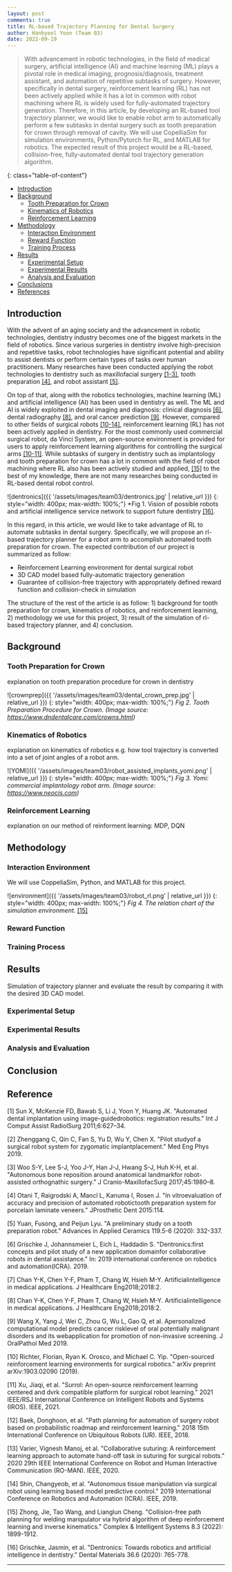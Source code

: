 ```yaml
---
layout: post
comments: true
title: RL-based Trajectory Planning for Dental Surgery
author: Hanbyeol Yoon (Team 03)
date: 2022-09-19
---
```


<!--
ABSTRACT
1. In tooth prep in dental surgery, it is important to acheive accuracy and speed.
2. However, dentists have done manually but the robot arm has to be commanded manually all trajectories.
3. In this paper, we would like to propose rl-based planner for dental surgery specifically tooth prep for crown
4. To automate this procedure with rl agent in simulator and impose the traj in real world to make to robot arm follow
5. how: RoboDK with robot and tool info + openAI gym for trial and error to find the best traj while avoiding various types of obstaacles in patient jaw. 
6. brief result - expected result: we will simulate and visualize in the simulation that the trajectory has been generated in 
engineer-manually hard coded trajectory 
evaluate time, accuracy and safety(obstacale avoidance etc)
hopefully run in the real robot arm for evaluation as well
Keyword, path planning, obstacle avoidance, dental surgical robotics, reinforcement learning
-->

> With advancement in robotic technologies, in the field of medical surgery, artificial intelligence (AI) and machine learning (ML) plays a pivotal role in medical imaging, prognosis/diagnosis, treatment assistant, and automation of repetitive subtasks of surgery. However, specifically in dental surgery, reinforcement learning (RL) has not been actively applied while it has a lot in common with robot machining where RL is widely used for fully-automated trajectory generation. Therefore, in this article, by developing an RL-based tool trajectory planner, we would like to enable robot arm to automatically perform a few subtasks in dental surgery such as tooth preparation for crown through removal of cavity. We will use CopelliaSim for simulation environments, Python/Pytorch for RL, and MATLAB for robotics. The expected result of this project would be a RL-based, collision-free, fully-automated dental tool trajectory generation algorithm.

<!--more-->
{: class="table-of-content"}
* [Introduction](#introduction)
* [Background](#background)
    * [Tooth Preparation for Crown](#tooth-preparation-for-crown)
    * [Kinematics of Robotics](#kinematics-of-robotics)
    * [Reinforcement Learning](#reinforcement-learning)
* [Methodology](#methodology)
    * [Interaction Environment](#interaction-environment)
    * [Reward Function](#reward-function)
    * [Training Process](#training-process)
* [Results](#results)
    * [Experimental Setup](#experimental-setup)
    * [Experimental Results](#experimental-results)
    * [Analysis and Evaluation](#analysis-and-evaluation)
* [Conclusions](#conclusion)
* [References](#references)

## Introduction
<!--1. Dentistry industry expands, thanks to robotics tech, Status of dental surgery automation + robotics tech
(related work in dental robotics)-->
With the advent of an aging society and the advancement in robotic technologies, dentistry industry becomes one of the biggest markets in the field of robotics. Since various surgeries in dentistry involve high-precision and repetitive tasks, robot technologies have significant potential and ability to assist dentists or perform certain types of tasks over human practitioners. Many researches have been conducted applying the robot technologies to dentistry such as maxillofacial surgery [[1-3]](#reference), tooth preparation [[4]](#reference), and robot assistant [[5]](#reference).
<!--2. Also AI, but is limited in the field of diagnosis estimation assesment even though rl agent has been started in the other medical field for control(related work in dental robotics & surgical robots)
3. among many procedure, prep tooth for crown has lots in common with robot machining and many literatures exist
(related work in robot machining)-->
On top of that, along with the robotics technologies, machine learning (ML) and artificial intelligence (AI) has been used in dentistry as well. The ML and AI is widely exploited in dental imaging and diagnosis: clinical diagnosis [[6]](#reference), dental radiography [[8]](#reference), and oral cancer prediction [[9]](#reference). However, compared to other fields of surgical robots [[10-14]](#reference), reinforcement learning (RL) has not been actively applied in dentistry. For the most commonly used commercial surgical robot, da Vinci System, an open-source environment is provided for users to apply reinforcement learning algorithms for controlling the surgical arms [[10-11]](#reference). While subtasks of surgery in dentistry such as implantology and tooth preparation for crown has a lot in common with the field of robot machining where RL also has been actively studied and applied, [[15]](#reference) to the best of my knowledge, there are not many researches being conducted in RL-based dental robot control.


![dentronics]({{ '/assets/images/team03/dentronics.jpg' | relative_url }})
{: style="width: 400px; max-width: 100%;"}
*Fig 1. Vision of possible robots and artificial intelligence service network to support future dentistry [[16]](#reference).

<!--6. In this paper, we propose rl-based planner which apply rl agent take advantage of previous study in robot maching and use it for tooth prep in dental surgery
7. main contribution summary
-expand the field of roboitcs to dental surgical branch and explanation on dental surgery robotics-->
In this regard, in this article, we would like to take advantage of RL to automate subtasks in dental surgery. Specifically, we will propose an rl-based trajectory planner for a robot arm to accomplish automated tooth preparation for crown. The expected contribution of our project is summarized as follow:
- Reinforcement Learning environment for dental surgical robot
- 3D CAD model based fully-automatic trajectory generation
- Guarantee of collision-free trajectory with appropriately defined reward function and collision-check in simulation
<!--8. the rest of paper structure -->
The structure of the rest of the article is as follow: 1) background for tooth preparation for crown, kinematics of robotics, and reinforcement learning, 2) methodology we use for this project, 3) result of the simulation of rl-based trajectory planner, and 4) conclusion.
<!--
Your article starts here. You can refer to the [source code](https://github.com/lilianweng/lil-log/tree/master/_posts) of [lil's blogs](https://lilianweng.github.io/lil-log/) for article structure ideas or Markdown syntax. We've provided a [sample post](https://ucla-rlcourse.github.io/CS269-projects-2022fall/2017/06/21/an-overview-of-deep-learning.html) from Lilian Weng and you can find the source code [here](https://github.com/ucla-rlcourse/CS269-projects-2022fall/blob/main/_posts/2017-06-21-an-overview-of-deep-learning.md)-->

## Background
### Tooth Preparation for Crown
explanation on tooth preparation procedure for crown in dentistry

![crownprep]({{ '/assets/images/team03/dental_crown_prep.jpg' | relative_url }})
{: style="width: 400px; max-width: 100%;"}
*Fig 2. Tooth Preparation Procedure for Crown. (Image source: <https://www.dndentalcare.com/crowns.html>)*
<!--
Please create a folder with the name of your team id under `/assets/images/`, put all your images into the folder and reference the images in your main content.

You can add an image to your survey like this:
![YOLO]({{ '/assets/images/team00/object_detection.png' | relative_url }})
{: style="width: 400px; max-width: 100%;"}
*Fig 1. YOLO: An object detection method in computer vision* [1].

Please cite the image if it is taken from other people's work.-->


### Kinematics of Robotics
explanation on kinematics of robotics e.g. how tool trajectory is converted into a set of joint angles of a robot arm.

![YOMI]({{ '/assets/images/team03/robot_assisted_implants_yomi.png' | relative_url }})
{: style="width: 400px; max-width: 100%;"}
*Fig 3. Yomi: commercial implantology robot arm. (Image source: <https://www.neocis.com>)*
<!--
Here is an example for creating tables, including alignment syntax.

|             | column 1    |  column 2     |
| :---        |    :----:   |          ---: |
| row1        | Text        | Text          |
| row2        | Text        | Text          |
-->


### Reinforcement Learning
explanation on our method of reinforment learning: MDP, DQN
<!--
```
# This is a sample code block
import torch
print (torch.__version__)
```


### Formula
Please use latex to generate formulas, such as:

$$
\tilde{\mathbf{z}}^{(t)}_i = \frac{\alpha \tilde{\mathbf{z}}^{(t-1)}_i + (1-\alpha) \mathbf{z}_i}{1-\alpha^t}
$$

or you can write in-text formula $$y = wx + b$$.

### More Markdown Syntax
You can find more Markdown syntax at [this page](https://www.markdownguide.org/basic-syntax/).
-->
## Methodology

### Interaction Environment
We will use CoppeliaSim, Python, and MATLAB for this project.


![environment]({{ '/assets/images/team03/robot_rl.png' | relative_url }})
{: style="width: 400px; max-width: 100%;"}
*Fig 4. The relation chart of the simulation environment.* [[15]](#reference)

### Reward Function

### Training Process


## Results
Simulation of trajectory planner and evaluate the result by comparing it with the desired 3D CAD model.
### Experimental Setup
### Experimental Results
### Analysis and Evaluation

## Conclusion

## Reference
<!--maxillofacial surgery-->
[1] Sun X, McKenzie FD, Bawab S, Li J, Yoon Y, Huang JK. "Automated dental implantation using image-guidedrobotics: registration results." Int J Comput Assist RadiolSurg 2011;6:627–34.

[2] Zhenggang C, Qin C, Fan S, Yu D, Wu Y, Chen X. "Pilot studyof a surgical robot system for zygomatic implantplacement." Med Eng Phys 2019.

[3] Woo S-Y, Lee S-J, Yoo J-Y, Han J-J, Hwang S-J, Huh K-H, et al. "Autonomous bone reposition around anatomical landmarkfor robot-assisted orthognathic surgery." J Cranio-MaxillofacSurg 2017;45:1980–8.

<!--tooth prep-->
[4] Otani T, Raigrodski A, Mancl L, Kanuma I, Rosen J. "In vitroevaluation of accuracy and precision of automated robotictooth preparation system for porcelain laminate veneers." JProsthetic Dent 2015:114.

[5] Yuan, Fusong, and Peijun Lyu. "A preliminary study on a tooth preparation robot." Advances in Applied Ceramics 119.5-6 (2020): 332-337.

<!--robot assistant-->
[6] Grischke J, Johannsmeier L, Eich L, Haddadin S. "Dentronics:first concepts and pilot study of a new application domainfor collaborative robots in dental assistance." In: 2019 international conference on robotics and automation(ICRA). 2019.

<!--radiography-->
<!--dental imaging [6], radiography [7], prediction of oral treatment [8], prognosisof oral cancer [9], etc.-->
[7] Chan Y-K, Chen Y-F, Pham T, Chang W, Hsieh M-Y. Artificialintelligence in medical applications. J Healthcare Eng2018;2018:2.

[8] Chan Y-K, Chen Y-F, Pham T, Chang W, Hsieh M-Y. Artificialintelligence in medical applications. J Healthcare Eng2018;2018:2.

[9] Wang X, Yang J, Wei C, Zhou G, Wu L, Gao Q, et al. Apersonalized computational model predicts cancer risklevel of oral potentially malignant disorders and its webapplication for promotion of non-invasive screening. J OralPathol Med 2019.

<!--rl surgical robot-->
<!--rl opensource environment-->
[10] Richter, Florian, Ryan K. Orosco, and Michael C. Yip. "Open-sourced reinforcement learning environments for surgical robotics." arXiv preprint arXiv:1903.02090 (2019).

[11] Xu, Jiaqi, et al. "Surrol: An open-source reinforcement learning centered and dvrk compatible platform for surgical robot learning." 2021 IEEE/RSJ International Conference on Intelligent Robots and Systems (IROS). IEEE, 2021.

<!--rl path planning for suturing and tissue manipulation-->
[12] Baek, Donghoon, et al. "Path planning for automation of surgery robot based on probabilistic roadmap and reinforcement learning." 2018 15th International Conference on Ubiquitous Robots (UR). IEEE, 2018.

[13] Varier, Vignesh Manoj, et al. "Collaborative suturing: A reinforcement learning approach to automate hand-off task in suturing for surgical robots." 2020 29th IEEE International Conference on Robot and Human Interactive Communication (RO-MAN). IEEE, 2020.

[14] Shin, Changyeob, et al. "Autonomous tissue manipulation via surgical robot using learning based model predictive control." 2019 International Conference on Robotics and Automation (ICRA). IEEE, 2019.

<!--rl robot machining-->
[15] Zhong, Jie, Tao Wang, and Lianglun Cheng. "Collision-free path planning for welding manipulator via hybrid algorithm of deep reinforcement learning and inverse kinematics." Complex & Intelligent Systems 8.3 (2022): 1899-1912.

[16] Grischke, Jasmin, et al. "Dentronics: Towards robotics and artificial intelligence in dentistry." Dental Materials 36.6 (2020): 765-778.

---

<!--
## Data Rich and Physics Certain

| Experiment 					| Parameters  											| Results  								| Comments 							|
| :---       					|    :----:   											|     :---: 							|     ---: 							|
| **DL + Data**																																						|

| Predicting only velocity  	| Dataset size : 10000<br> Network : 2->5->5->1 <br> activation: ReLU	|  ~100% accurate	| Generalises well over various initial velocities |
| Predicting only displacement 	| Dataset size : 10000<br> Network : 2->16->16->1 <br>	activation: ReLU |	Reasonable		| Better prediction for $u_0 \in dataset$, average prediction outside | 
| Predicting both $v_t, s_t$	| Dataset size : 10000<br> Network : 2->16->16->2 <br>	activation: tanh	|	Reasonable		| Better prediction for $u_0 \in dataset$, poor prediction outside |

-----

| **DL + Physics**																																			|
| Predicting both $v_t, s_t$, using Loss $L_{physics} = \|v_{predicted}^2-u_{initial}^2-2*g*s_{predicted}\|$ | Dataset size : 10000<br> Network : 2->16->16->1 <br>	activation: ReLU |	~0% accuracy		| Expected result as no supervision of any kind is provided |
| Predicting both $v_t, s_t$, using Loss $L_{velocity+phy} = (v_{predicted}-v_{actual})^2+\gamma*(v_{predicted}^2-u_{initial}^2-2*g*s_{predicted})^2$ | Dataset size : 10000<br> Network : 2->16->16->1 <br>	activation: ReLU |	Reasonable	| Prediction of $v_t$ is good. Was able to learn $s_t$ reasonably well without direct supervision |
| Predicting both $v_t, s_t$, using Loss $L_{supervised+phy} = (v_{predicted}-v_{actual})^2+(s_{predicted}-s_{actual})^2+\gamma*(v_{predicted}^2-u_{initial}^2-2*g*s_{predicted})^2$ | Dataset size : 10000<br> Network : 2->16->16->1 <br>	activation: ReLU |	Reasonable	| Not a better result w.r.t direct supervision |


**Observations :** 
- Physics equations are certain in this case and are the best to use.
- Both DL, Hybrid(DL+Physics) methods performance are equivalent (actual accuracy/loss varies based on fine training, random dataset generation)

Re running the above experiments with Dataset size of 200(Data Starvation), yielded the following observations
- DL performance is comparable with 10000 dataset when trained on much mode epochs(5x)
- Hybrid(DL+Physics) without direct supervision on $s_t$ has comparable/better closeness than DL only method for limited epochs($\sim$300) training.




## Data Rich and Physics Uncertain

| Experiment 					| Parameters  											| Results  								| Comments 							|
| :---       					|    :----:   											|     :---: 							|     ---: 							|
| **DL + Data**																																						|\
| Predicting both $v_t, s_t$	| Dataset size : 10000<br> Network : 2->16->16->2 <br>	activation: tanh	|	Reasonable		| Better prediction for $u_0 \in dataset$, poor prediction outside |
| **DL + Physics**																																			|
| Predicting both $v_t, s_t$<br> using Loss $L_{physics} = \|v_{predicted}^2-u_{initial}^2-2*g*s_{predicted}\|$ | Dataset size : 10000<br> Network : 2->16->16->1 <br>	activation: ReLU |	~0% accuracy		| Expected result as no supervision of any kind is provided |
| Predicting both $v_t, s_t$<br> using Loss $L_{velocity+phy} = (v_{predicted}-v_{actual})^2+\gamma*(v_{predicted}^2-u_{initial}^2-2*g*s_{predicted})^2$ | Dataset size : 10000<br> Network : 2->16->16->1 <br>	activation: ReLU |	Reasonable	| Prediction of $v_t$ is good. Was able to learn $s_t$ reasonably well without direct supervision |
| Predicting both $v_t, s_t$<br> using Loss $L_{supervised+phy} = (v_{predicted}-v_{actual})^2+(s_{predicted}-s_{actual})^2+\gamma*(v_{predicted}^2-u_{initial}^2-2*g*s_{predicted})^2$ | Dataset size : 10000<br> Network : 2->16->16->1 <br>	activation: ReLU |	Reasonable	| Not a better result w.r.t direct supervision, but bettr than DL when $u0$ is out of dataset |


**Observations :** 
- Both DL, Hybrid(DL+Physics) methods performance are similar, Hybrid(DL+Physics) is better when $u0$ is out of dataset, DL is better for $u0$ in dataset.
- Physics equations are not certain in this case and the above methods are better to use than Physics.

## Data Starvation and Physics Uncertain
- Similar observations as in data rich
-->

